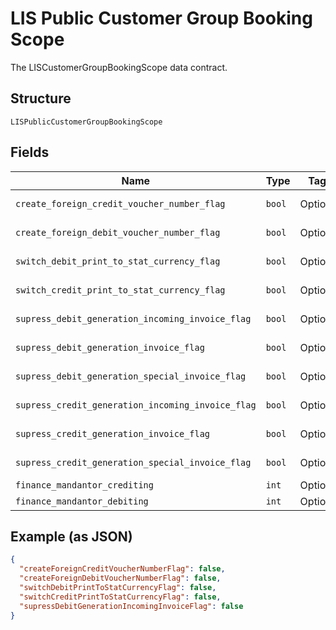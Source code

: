 
# LIS Public Customer Group Booking Scope

The LISCustomerGroupBookingScope data contract.

## Structure

`LISPublicCustomerGroupBookingScope`

## Fields

| Name | Type | Tags | Description |
|  --- | --- | --- | --- |
| `create_foreign_credit_voucher_number_flag` | `bool` | Optional | Gets or sets CreateForeignCreditVoucherNumberFlag. |
| `create_foreign_debit_voucher_number_flag` | `bool` | Optional | Gets or sets CreateForeignDebitVoucherNumberFlag. |
| `switch_debit_print_to_stat_currency_flag` | `bool` | Optional | Gets or sets SwitchDebitPrintToStatCurrencyFlag. |
| `switch_credit_print_to_stat_currency_flag` | `bool` | Optional | Gets or sets SwitchCreditPrintToStatCurrencyFlag. |
| `supress_debit_generation_incoming_invoice_flag` | `bool` | Optional | Gets or sets SupressDebitGenerationIncomingInvoiceFlag. |
| `supress_debit_generation_invoice_flag` | `bool` | Optional | Gets or sets SupressDebitGenerationInvoiceFlag. |
| `supress_debit_generation_special_invoice_flag` | `bool` | Optional | Gets or sets SupressDebitGenerationSpecialInvoiceFlag. |
| `supress_credit_generation_incoming_invoice_flag` | `bool` | Optional | Gets or sets SupressCreditGenerationIncomingInvoiceFlag. |
| `supress_credit_generation_invoice_flag` | `bool` | Optional | Gets or sets SupressCreditGenerationInvoiceFlag. |
| `supress_credit_generation_special_invoice_flag` | `bool` | Optional | Gets or sets SupressCreditGenerationSpecialInvoiceFlag. |
| `finance_mandantor_crediting` | `int` | Optional | Gets or sets FinanceMandantorCrediting. |
| `finance_mandantor_debiting` | `int` | Optional | Gets or sets FinanceMandantorDebiting. |

## Example (as JSON)

```json
{
  "createForeignCreditVoucherNumberFlag": false,
  "createForeignDebitVoucherNumberFlag": false,
  "switchDebitPrintToStatCurrencyFlag": false,
  "switchCreditPrintToStatCurrencyFlag": false,
  "supressDebitGenerationIncomingInvoiceFlag": false
}
```

